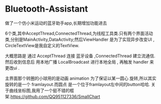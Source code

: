 # Bluetooth-Assistant
做了一个仿小米运动的蓝牙助手app,长期增加功能进去


6个类,其中AcceptThread,ConnectedThread,为线程工具类.只有两个界面活动类,分别是MainActivity,DataActivity;然后ViewHandler 是为了实现异步改变UI , CircleTextView是我自定义的TextView.

大概思路是 通过 AcceptThread 连接 蓝牙设备 ,ConnectedThread 建立流通信.然后收到信息后 用本地广播 LocalBroadcast 进行本地全局 , 再触发 handler 来更改ui .

主界面那个转圈的小球用的是动画 animation 为了保证以某一圆心 旋转,所以其实 旋转的是一个 framlayout.而圆点 是一个位于framlayout左中间的button哈哈.
关于曲线坐标图,我用了一个挺不错的框架.https://github.com/QQ951127336/SmallChart

